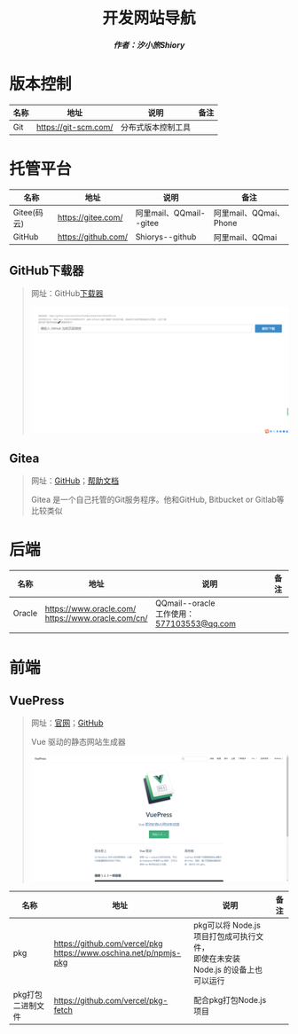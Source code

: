 <center><h1>开发网站导航</h1></center>

<center><h5>作者：汐小旅Shiory</h5></center>



# 版本控制

| 名称 | 地址                 | 说明               | 备注 |
| ---- | -------------------- | ------------------ | ---- |
| Git  | https://git-scm.com/ | 分布式版本控制工具 |      |



# 托管平台

| 名称        | 地址                | 说明                    | 备注                   |
| ----------- | ------------------- | ----------------------- | ---------------------- |
| Gitee(码云) | https://gitee.com/  | 阿里mail、QQmail--gitee | 阿里mail、QQmai、Phone |
| GitHub      | https://github.com/ | Shiorys--github         | 阿里mail、QQmai        |

## GitHub下载器

> 网址：GitHub[下载器](https://lanyundev.com/tool/GitHub%E6%96%87%E4%BB%B6%E6%88%96%E7%9B%AE%E5%BD%95%E5%8A%A0%E9%80%9F%E4%B8%8B%E8%BD%BD.html)
>
> ![](img/微信截图_20230527113739.png)



## Gitea

> 网址：[GitHub](https://github.com/go-gitea/gitea)；[帮助文档](https://docs.gitea.com/zh-cn/)
>
> Gitea 是一个自己托管的Git服务程序。他和GitHub, Bitbucket or Gitlab等比较类似



# 后端

| 名称   | 地址                                                    | 说明                                           | 备注 |
| ------ | ------------------------------------------------------- | ---------------------------------------------- | ---- |
| Oracle | https://www.oracle.com/<br />https://www.oracle.com/cn/ | QQmail--oracle<br />工作使用：577103553@qq.com |      |
|        |                                                         |                                                |      |



# 前端

## VuePress

> 网址：[官网](https://vuepress.vuejs.org/zh/)；[GitHub](https://github.com/vuejs/vuepress)
>
> Vue 驱动的静态网站生成器
>
> ![](img/微信截图_20230527005259.png)





> 

| 名称              | 地址                                                         | 说明                                                         | 备注 |
| ----------------- | ------------------------------------------------------------ | ------------------------------------------------------------ | ---- |
| pkg               | https://github.com/vercel/pkg<br />https://www.oschina.net/p/npmjs-pkg | pkg可以将 Node.js 项目打包成可执行文件，<br />即使在未安装 Node.js 的设备上也可以运行 |      |
| pkg打包二进制文件 | https://github.com/vercel/pkg-fetch                          | 配合pkg打包Node.js项目                                       |      |